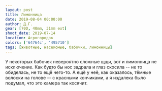 ```yaml
---
layout: post
title: Лимонница
date: 2019-08-04 00:00:00
author: Д.Г.
gear: [70D, 40mm, 31mm ext]
shoot_date: 2019-07-14
location: Агрогородок
colors: ['64764c', '495710']
tags: [животные, насекомые, бабочки, лимонницы]
---
```

У некоторых бабочек невероятно сложные щщи, вот и лимонница не исключение. Как будто бы нос задрала и глаз скосила -- не то обиделась, не то ещё чего-то. А ещё у неё, как оказалось, тёмные волоски на голове -- с красными кончиками, а я издалека было подумал, что это камера так косячит.
